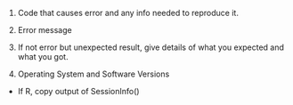 1) Code that causes error and any info needed to reproduce it.

2) Error message

3) If not error but unexpected result, give details of what you expected and what you got.

3) Operating System and Software Versions

- If R, copy output of SessionInfo() 
